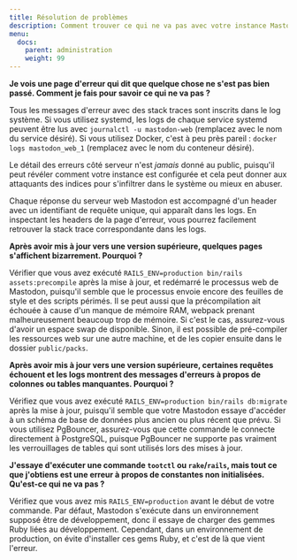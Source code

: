 ```yaml
---
title: Résolution de problèmes
description: Comment trouver ce qui ne va pas avec votre instance Mastodon
menu:
  docs:
    parent: administration
    weight: 99
---
```


**Je vois une page d'erreur qui dit que quelque chose ne s'est pas bien passé. Comment je fais pour savoir ce qui ne va pas ?**

Tous les messages d'erreur avec des stack traces sont inscrits dans le log système. Si vous utilisez systemd, les logs de chaque service systemd peuvent être lus avec `journalctl -u mastodon-web` (remplacez avec le nom du service désiré). Si vous utilisez Docker, c'est à peu près pareil : `docker logs mastodon_web_1` (remplacez avec le nom du conteneur désiré).

Le détail des erreurs côté serveur n'est *jamais* donné au public, puisqu'il peut révéler comment votre instance est configurée et cela peut donner aux attaquants des indices pour s'infiltrer dans le système ou mieux en abuser.

Chaque réponse du serveur web Mastodon est accompagné d'un header avec un identifiant de requête unique, qui apparaît dans les logs. En inspectant les headers de la page d'erreur, vous pourrez facilement retrouver la stack trace correspondante dans les logs.

**Après avoir mis à jour vers une version supérieure, quelques pages s'affichent bizarrement. Pourquoi ?**

Vérifier que vous avez exécuté `RAILS_ENV=production bin/rails assets:precompile` après la mise à jour, et redémarré le processus web de Mastodon, puisqu'il semble que le processus envoie encore des feuilles de style et des scripts périmés. Il se peut aussi que la précompilation ait échouée à cause d'un manque de mémoire RAM, webpack prenant malheureusement beaucoup trop de mémoire. Si c'est le cas, assurez-vous d'avoir un espace swap de disponible. Sinon, il est possible de pré-compiler les ressources web sur une autre machine, et de les copier ensuite dans le dossier `public/packs`.

**Après avoir mis à jour vers une version supérieure, certaines requêtes échouent et les logs montrent des messages d'erreurs à propos de colonnes ou tables manquantes. Pourquoi ?**

Vérifiez que vous avez exécuté `RAILS_ENV=production bin/rails db:migrate` après la mise à jour, puisqu'il semble que votre Mastodon essaye d'accéder à un schéma de base de données plus ancien ou plus récent que prévu. Si vous utilisez PgBouncer, assurez-vous que cette commande le connecte directement à PostgreSQL, puisque PgBouncer ne supporte pas vraiment les verrouillages de tables qui sont utilisés lors des mises à jour.

**J'essaye d'exécuter une commande `tootctl` ou `rake`/`rails`, mais tout ce que j'obtiens est une erreur à propos de constantes non initialisées. Qu'est-ce qui ne va pas ?**

Vérifiez que vous avez mis `RAILS_ENV=production` avant le début de votre commande. Par défaut, Mastodon s'exécute dans un environnement supposé être de développement, donc il essaye de charger des gemmes Ruby liées au développement. Cependant, dans un environnement de production, on évite d'installer ces gems Ruby, et c'est de là que vient l'erreur.
